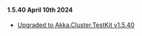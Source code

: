 #### 1.5.40 April 10th 2024 ####

* [Upgraded to Akka.Cluster.TestKit v1.5.40](https://github.com/akkadotnet/akka.net/releases/tag/1.5.40)
